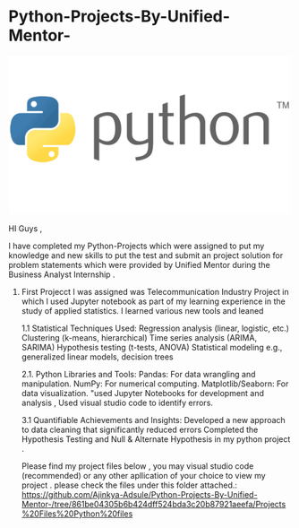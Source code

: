 # Python-Projects-By-Unified-Mentor-
![image](https://github.com/Ajinkya-Adsule/Python-Projects-By-Unified-Mentor-/blob/d5f18027019c2b0e05df65ad0a775557c8370e20/Projects%20Files%20Python%20files/Python-Logo.jpg)





HI Guys ,

I have completed my Python-Projects  which were assigned to put my knowledge and new skills to put the test and submit an project solution for problem statements which were   provided by Unified Mentor during the Business Analyst Internship .


1. First Projecct I was assigned was Telecommunication Industry Project in which I used  Jupyter notebook as part of my learning experience in the study of applied statistics.
 I learned various new tools and leaned


   1.1 Statistical Techniques Used:
      Regression analysis (linear, logistic, etc.)
       Clustering (k-means, hierarchical)
         Time series analysis (ARIMA, SARIMA)
              Hypothesis testing (t-tests, ANOVA)
               Statistical modeling e.g., generalized linear models, decision trees



    2.1. Python Libraries and Tools:
         Pandas: For data wrangling and manipulation.
           NumPy: For numerical computing.
               Matplotlib/Seaborn: For data visualization.
                "used Jupyter Notebooks for development and analysis , Used visual studio code to identify errors.




   3.1   Quantifiable Achievements and Insights:
              Developed a new approach to data cleaning that significantly reduced errors
   Completed the Hypothesis Testing and Null & Alternate Hypothesis in my python project .



   Please find my project files below , you may visual studio code  (recommended) or any other apllication of your choice to view my project . please check the files under this folder attached.:
   https://github.com/Ajinkya-Adsule/Python-Projects-By-Unified-Mentor-/tree/861be04305b6b424dff524bda3c20b87921aeefa/Projects%20Files%20Python%20files
